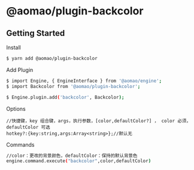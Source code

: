 # @aomao/plugin-backcolor

## Getting Started

Install

```bash
$ yarn add @aomao/plugin-backcolor
```

Add Plugin

```bash
$ import Engine, { EngineInterface } from '@aomao/engine';
$ import Backcolor from '@aomao/plugin-backcolor';

$ Engine.plugin.add('backcolor', Backcolor);
```

Options

```
//快捷键，key 组合键，args，执行参数，[color,defaultColor?] ， color 必须，defaultColor 可选
hotkey?:{key:string,args:Array<string>};//默认无
```

Commands

```bash
//color：更改的背景颜色，defaultColor：保持的默认背景色
engine.command.execute("backcolor",color,defaultColor)
```
